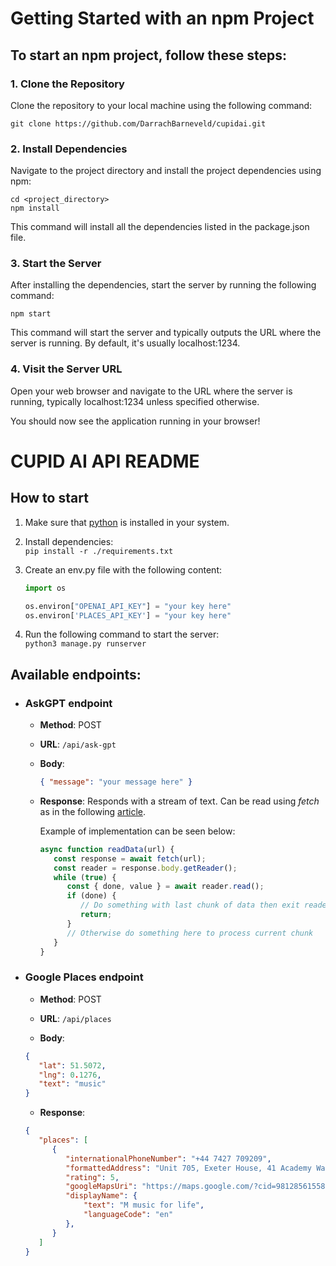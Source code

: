 # Getting Started with an npm Project

## To start an npm project, follow these steps:

### 1. Clone the Repository

Clone the repository to your local machine using the following command:

```
git clone https://github.com/DarrachBarneveld/cupidai.git

```

### 2. Install Dependencies

Navigate to the project directory and install the project dependencies using npm:

```
cd <project_directory>
npm install

```

This command will install all the dependencies listed in the package.json file.

### 3. Start the Server

After installing the dependencies, start the server by running the following command:

```
npm start
```

This command will start the server and typically outputs the URL where the server is running. By default, it's usually localhost:1234.

### 4. Visit the Server URL

Open your web browser and navigate to the URL where the server is running, typically localhost:1234 unless specified otherwise.

You should now see the application running in your browser!

# CUPID AI API README

## How to start

1. Make sure that [python](https://code.visualstudio.com/docs/python/python-tutorial#_install-a-python-interpreter) is installed in your system.
2. Install dependencies: \
   `pip install -r ./requirements.txt`
3. Create an env.py file with the following content:

   ```python
   import os

   os.environ["OPENAI_API_KEY"] = "your key here"
   os.environ['PLACES_API_KEY'] = "your key here"
   ```

4. Run the following command to start the server:\
   `python3 manage.py runserver`

## Available endpoints:

- ### AskGPT endpoint

  - **Method**: POST

  - **URL**: `/api/ask-gpt`

  - **Body**:
    ```json
    { "message": "your message here" }
    ```
  - **Response**:
   Responds with a stream of text. Can be read using *fetch* as in the following [article](https://developer.mozilla.org/en-US/docs/Web/API/Streams_API/Using_readable_streams#consuming_a_fetch_as_a_stream).

      Example of implementation can be seen below:

      ```javascript
      async function readData(url) {
         const response = await fetch(url);
         const reader = response.body.getReader();
         while (true) {
            const { done, value } = await reader.read();
            if (done) {
               // Do something with last chunk of data then exit reader
               return;
            }
            // Otherwise do something here to process current chunk
         }
      }
      ```

- ### Google Places endpoint

  - **Method**: POST

  - **URL**: `/api/places`

  - **Body**:
   ```json
   {
      "lat": 51.5072,
      "lng": 0.1276,
      "text": "music"
   }
    ```
  - **Response**:
   ```json
   {
      "places": [
         {
            "internationalPhoneNumber": "+44 7427 709209",
            "formattedAddress": "Unit 705, Exeter House, 41 Academy Way, Dagenham RM8 2FP, UK",
            "rating": 5,
            "googleMapsUri": "https://maps.google.com/?cid=9812856155803149089",
            "displayName": {
                "text": "M music for life",
                "languageCode": "en"
            },
         }
      ]
   }
   ```